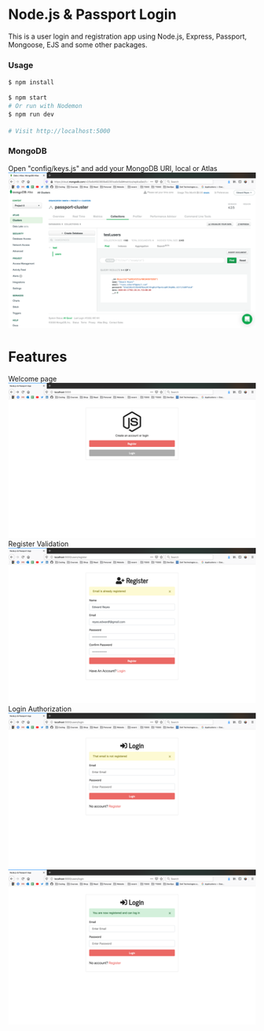 # Node.js & Passport Login

This is a user login and registration app using Node.js, Express, Passport, Mongoose, EJS and some other packages.

### Usage

```sh
$ npm install
```

```sh
$ npm start
# Or run with Nodemon
$ npm run dev

# Visit http://localhost:5000
```

### MongoDB

Open "config/keys.js" and add your MongoDB URI, local or Atlas
![Submit Form Disabled](assets/mongodb-users.png)



# Features
Welcome page
![Submit Form Disabled](assets/welcome.png)
Register Validation
![Submit Form Disabled](assets/register-auth.png)
Login Authorization
![Submit Form Disabled](assets/login-email-auth.png)
![Submit Form Disabled](assets/login-succesful.png)







